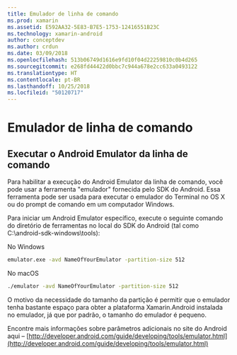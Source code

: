 ```yaml
---
title: Emulador de linha de comando
ms.prod: xamarin
ms.assetid: E592AA32-5E83-B7E5-1753-12416551B23C
ms.technology: xamarin-android
author: conceptdev
ms.author: crdun
ms.date: 03/09/2018
ms.openlocfilehash: 513b06749d1616e9fd10f04d22259810c0b4d265
ms.sourcegitcommit: e268fd44422d0bbc7c944a678e2cc633a0493122
ms.translationtype: HT
ms.contentlocale: pt-BR
ms.lasthandoff: 10/25/2018
ms.locfileid: "50120717"
---
```

# <a name="command-line-emulator"></a>Emulador de linha de comando


## <a name="running-the-android-emulator-from-the-command-line"></a>Executar o Android Emulator da linha de comando

Para habilitar a execução do Android Emulator da linha de comando, você pode usar a ferramenta "emulador" fornecida pelo SDK do Android. Essa ferramenta pode ser usada para executar o emulador do Terminal no OS X ou do prompt de comando em um computador Windows.

Para iniciar um Android Emulator específico, execute o seguinte comando do diretório de ferramentas no local do SDK do Android (tal como C:\android-sdk-windows\tools):

No Windows

```cmd
emulator.exe -avd NameOfYourEmulator -partition-size 512
```

No macOS

```bash
./emulator -avd NameOfYourEmulator -partition-size 512
```

O motivo da necessidade do tamanho da partição é permitir que o emulador tenha bastante espaço para obter a plataforma Xamarin.Android instalada no emulador, já que por padrão, o tamanho do emulador é pequeno.

Encontre mais informações sobre parâmetros adicionais no site do Android aqui – [http://developer.android.com/guide/developing/tools/emulator.html](http://developer.android.com/guide/developing/tools/emulator.html)
